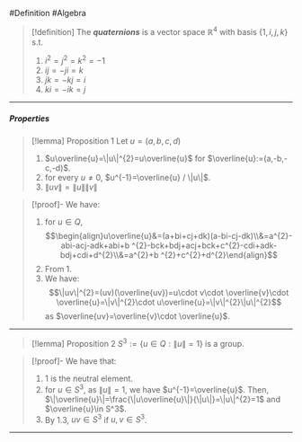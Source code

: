 #Definition #Algebra 
> [!definition]
> The ***quaternions*** is a vector space $\mathbb{R}^4$ with basis $\{ 1,i,j,k \}$ s.t. 
> 1. $i^{2}=j^{2}=k^{2}=-1$
> 2. $ij=-ji=k$
> 3. $jk=-kj=i$
> 4. $ki=-ik=j$
---
##### Properties
> [!lemma] Proposition 1
> Let $u=(a,b,c,d)$
> 1. $u\overline{u}=\|u\|^{2}=u\overline{u}$ for $\overline{u}:=(a,-b,-c,-d)$.
> 2. for every $u\neq 0$, $u^{-1}=\overline{u} / \|u\|$.
> 3. $\|uv\|=\|u\|\|v\|$

> [!proof]-
> We have:
> 1. for $u\in Q$, $$\begin{align}u\overline{u}&=(a+bi+cj+dk)(a-bi-cj-dk)\\&=a^{2}-abi-acj-adk+abi+b ^{2}-bck+bdj+acj+bck+c^{2}-cdi+adk-bdj+cdi+d^{2}\\&=a^{2}+b ^{2}+c^{2}+d^{2}\end{align}$$
> 2. From 1.
> 3. We have: $$\|uv\|^{2}=(uv)(\overline{uv})=u\cdot v\cdot \overline{v}\cdot \overline{u}=\|v\|^{2}\cdot u\overline{u}=\|v\|^{2}\|u\|^{2}$$as $\overline{uv}=\overline{v}\cdot \overline{u}$.
---
> [!lemma] Proposition 2
> $S^3:=\{ u\in Q:\|u\|=1 \}$ is a group.

> [!proof]-
> We have that:
> 1. $1$ is the neutral element.
> 2. for $u\in S^3$, as $\|u\|=1$, we have $u^{-1}=\overline{u}$. Then, $\|\overline{u}\|=\frac{\|u\overline{u}\|}{\|u\|}=\|u\|^{2}=1$ and $\overline{u}\in S^3$.
> 3.  By 1.3, $uv\in S^3$ if $u,v\in S^3$.
---
